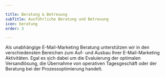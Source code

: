 ```yaml
---

title: Beratung & Betreuung
subTitle: Ausführliche Beratung und Betreuung
icon: beratung
order: 3

---
```


Als unabhängige E-Mail-Marketing Beratung unterstützen wir in den verschiedensten Bereichen zum Auf- und Ausbau Ihrer E-Mail-Marketing Aktivitäten. Egal es sich dabei um die Evaluierung der optimalen Versandlösung, die Übernahme von operativen Tagesgeschäft oder der Beratung bei der Prozessoptimierung handelt.